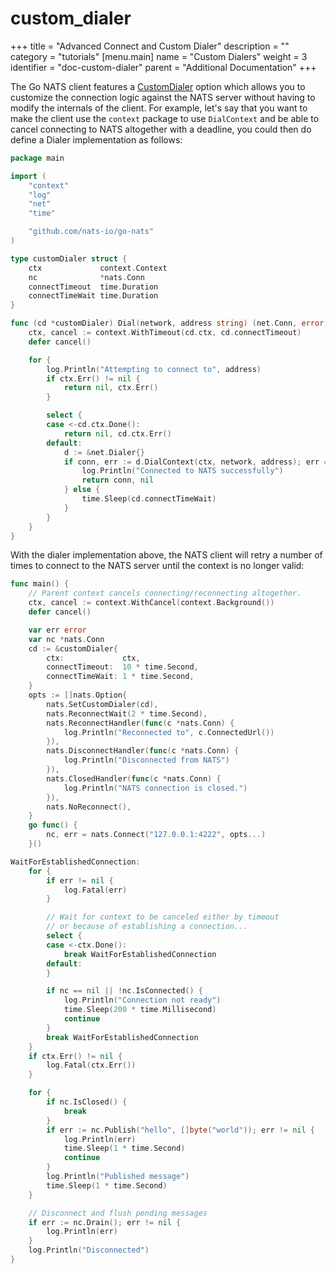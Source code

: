 # custom\_dialer

+++ title = "Advanced Connect and Custom Dialer" description = "" category = "tutorials" \[menu.main\] name = "Custom Dialers" weight = 3 identifier = "doc-custom-dialer" parent = "Additional Documentation" +++

The Go NATS client features a [CustomDialer](https://godoc.org/github.com/nats-io/go-nats#CustomDialer) option which allows you to customize the connection logic against the NATS server without having to modify the internals of the client. For example, let's say that you want to make the client use the `context` package to use `DialContext` and be able to cancel connecting to NATS altogether with a deadline, you could then do define a Dialer implementation as follows:

```go
package main

import (
    "context"
    "log"
    "net"
    "time"

    "github.com/nats-io/go-nats"
)

type customDialer struct {
    ctx             context.Context
    nc              *nats.Conn
    connectTimeout  time.Duration
    connectTimeWait time.Duration
}

func (cd *customDialer) Dial(network, address string) (net.Conn, error) {
    ctx, cancel := context.WithTimeout(cd.ctx, cd.connectTimeout)
    defer cancel()

    for {
        log.Println("Attempting to connect to", address)
        if ctx.Err() != nil {
            return nil, ctx.Err()
        }

        select {
        case <-cd.ctx.Done():
            return nil, cd.ctx.Err()
        default:
            d := &net.Dialer{}
            if conn, err := d.DialContext(ctx, network, address); err == nil {
                log.Println("Connected to NATS successfully")
                return conn, nil
            } else {
                time.Sleep(cd.connectTimeWait)
            }
        }
    }
}
```

With the dialer implementation above, the NATS client will retry a number of times to connect to the NATS server until the context is no longer valid:

```go
func main() {
    // Parent context cancels connecting/reconnecting altogether.
    ctx, cancel := context.WithCancel(context.Background())
    defer cancel()

    var err error
    var nc *nats.Conn
    cd := &customDialer{
        ctx:             ctx,
        connectTimeout:  10 * time.Second,
        connectTimeWait: 1 * time.Second,
    }
    opts := []nats.Option{
        nats.SetCustomDialer(cd),
        nats.ReconnectWait(2 * time.Second),
        nats.ReconnectHandler(func(c *nats.Conn) {
            log.Println("Reconnected to", c.ConnectedUrl())
        }),
        nats.DisconnectHandler(func(c *nats.Conn) {
            log.Println("Disconnected from NATS")
        }),
        nats.ClosedHandler(func(c *nats.Conn) {
            log.Println("NATS connection is closed.")
        }),
        nats.NoReconnect(),
    }
    go func() {
        nc, err = nats.Connect("127.0.0.1:4222", opts...)
    }()

WaitForEstablishedConnection:
    for {
        if err != nil {
            log.Fatal(err)
        }

        // Wait for context to be canceled either by timeout
        // or because of establishing a connection...
        select {
        case <-ctx.Done():
            break WaitForEstablishedConnection
        default:
        }

        if nc == nil || !nc.IsConnected() {
            log.Println("Connection not ready")
            time.Sleep(200 * time.Millisecond)
            continue
        }
        break WaitForEstablishedConnection
    }
    if ctx.Err() != nil {
        log.Fatal(ctx.Err())
    }

    for {
        if nc.IsClosed() {
            break
        }
        if err := nc.Publish("hello", []byte("world")); err != nil {
            log.Println(err)
            time.Sleep(1 * time.Second)
            continue
        }
        log.Println("Published message")
        time.Sleep(1 * time.Second)
    }

    // Disconnect and flush pending messages
    if err := nc.Drain(); err != nil {
        log.Println(err)
    }
    log.Println("Disconnected")
}
```

